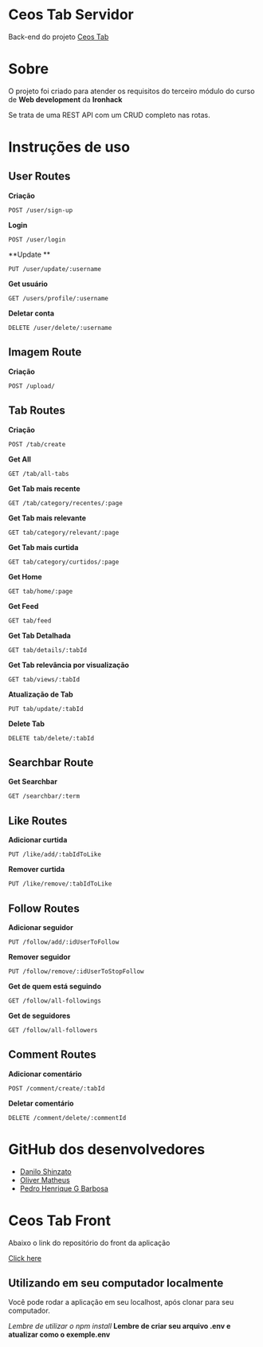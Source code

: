 # Ceos Tab Servidor

Back-end do projeto  [Ceos Tab](https://github.com/olivermatheus-dev/project3-client)

# Sobre

O projeto foi criado para atender os requisitos do terceiro módulo do curso de **Web development** da **Ironhack**

Se trata de uma REST API com um CRUD completo nas rotas.



# Instruções de uso



## User Routes

**Criação**

    POST /user/sign-up

**Login**

    POST /user/login

**Update **

    PUT /user/update/:username
    
**Get usuário**

    GET /users/profile/:username
     
**Deletar conta**

    DELETE /user/delete/:username
    

## Imagem Route

**Criação**

    POST /upload/

    
## Tab Routes

**Criação**

    POST /tab/create
    
**Get All**

    GET /tab/all-tabs
    
  **Get Tab mais recente**

    GET /tab/category/recentes/:page

**Get Tab mais relevante**

    GET tab/category/relevant/:page
    
 **Get Tab mais curtida**

    GET tab/category/curtidos/:page
  
   **Get Home**

    GET tab/home/:page
  
   **Get Feed**

    GET tab/feed
    
**Get Tab Detalhada**

    GET tab/details/:tabId

**Get Tab relevância por visualização**

	GET tab/views/:tabId

**Atualização de Tab**

	PUT tab/update/:tabId

**Delete Tab**

    DELETE tab/delete/:tabId


## Searchbar Route

**Get Searchbar**

    GET /searchbar/:term

## Like Routes

**Adicionar curtida**

    PUT /like/add/:tabIdToLike

**Remover curtida**

    PUT /like/remove/:tabIdToLike


## Follow Routes

**Adicionar seguidor**

    PUT /follow/add/:idUserToFollow
    
 **Remover seguidor**

    PUT /follow/remove/:idUserToStopFollow
    
   **Get de quem está seguindo**

    GET /follow/all-followings
    
   **Get de seguidores**

    GET /follow/all-followers
    
  ## Comment Routes

**Adicionar comentário**

    POST /comment/create/:tabId
    
**Deletar comentário**

    DELETE /comment/delete/:commentId

# GitHub dos desenvolvedores


- [Danilo Shinzato](https://github.com/dtshinzato)
- [Oliver Matheus](https://github.com/olivermatheus-dev)
- [Pedro Henrique G Barbosa](https://github.com/Per00)

# Ceos Tab Front

Abaixo o link do repositório do front da aplicação

[Click here](https://github.com/olivermatheus-dev/project3-client)

## Utilizando em seu computador localmente
Você pode rodar a aplicação em seu localhost, após clonar para seu computador.

*Lembre de utilizar o npm install*
**Lembre de criar seu arquivo .env e atualizar como o  exemple.env**
